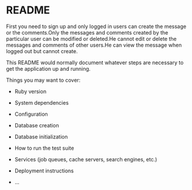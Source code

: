 # README
First you need to sign up and only logged in users can create the message or the comments.Only the messages and comments created by the particular user can be modified or deleted.He cannot edit or delete the messages and comments of other users.He can view the message when logged out but cannot create.

This README would normally document whatever steps are necessary to get the
application up and running.

Things you may want to cover:

* Ruby version

* System dependencies

* Configuration

* Database creation

* Database initialization

* How to run the test suite

* Services (job queues, cache servers, search engines, etc.)

* Deployment instructions

* ...
